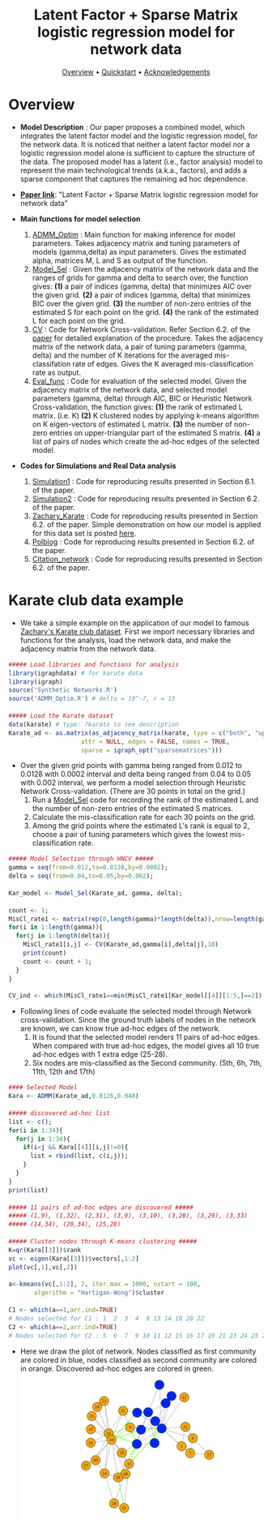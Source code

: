 <h1 align="center"> Latent Factor + Sparse Matrix logistic regression model for network data </h1>

<p align="center">
  <a href="#overview">Overview</a> •
  <a href="#quickstart-with-the-data--models">Quickstart</a> •
  <a href="#acknowledgements">Acknowledgements</a> 
</p>

# Overview

- **Model Description** : Our paper proposes a combined model, which integrates the latent factor model and the logistic regression model, for the network data. It is noticed that neither a latent factor model nor a logistic regression model alone is sufficient to capture the structure of the data. The proposed model has a latent (i.e., factor analysis) model to represent the main technological trends (a.k.a., factors), and adds a sparse component that captures the remaining ad hoc dependence.

- **[Paper link](https://arxiv.org/abs/1912.00524)**: "Latent Factor + Sparse Matrix logistic regression model for network data"

- **Main functions for model selection**
    1. [ADMM_Optim](https://github.com/namjoonsuh/Citation-Network/blob/master/Codes%20%26%20Data/Codes/ADMM_Optim.R) : Main function for making inference for model parameters. Takes adjacency matrix and tuning parameters of models (gamma,delta) as input parameters. Gives the estimated alpha, matrices M, L and S as output of the function.
    2. [Model_Sel](https://github.com/namjoonsuh/Citation-Network/blob/master/Codes%20%26%20Data/Codes/Synthetic%20Networks.R) : Given the adjacency matrix of the network data and the ranges of grids for gamma and delta to search over, the function gives: 
      **(1)** a pair of indices (gamma, delta) that minimizes AIC over the given grid. 
      **(2)** a pair of indices (gamma, delta) that minimizes BIC over the given grid. 
      **(3)** the number of non-zero entries of the estimated S for each point on the grid. 
      **(4)** the rank of the estimated L for each point on the grid.
    3. [CV](https://github.com/namjoonsuh/Citation-Network/blob/master/Codes%20%26%20Data/Codes/Synthetic%20Networks.R) : Code for Network Cross-validation. Refer Section 6.2. of the [paper](https://arxiv.org/abs/1912.00524) for detailed explanation of the procedure. Takes the adjacency matrix of the network data, a pair of tuning parameters (gamma, delta) and the number of K iterations for the averaged mis-classifation rate of edges. Gives the K averaged mis-classification rate as output. 
    4. [Eval_func](https://github.com/namjoonsuh/Citation-Network/blob/master/Codes%20%26%20Data/Codes/Synthetic%20Networks.R) : Code for evaluation of the selected model. Given the adjacency matrix of the network data, and selected model parameters (gamma, delta) through AIC, BIC or Heuristic Network Cross-validation, the function gives:
    **(1)** the rank of estimated L matrix. (i.e. K)
    **(2)** K clustered nodes by applying k-means algorithm on K eigen-vectors of estimated L matrix. 
    **(3)** the number of non-zero entries on upper-triangular part of the estimated S matrix. 
    **(4)** a list of pairs of nodes which create the ad-hoc edges of the selected model. 
 
- **Codes for Simulations and Real Data analysis**
    1. [Simulation1](https://github.com/namjoonsuh/Citation-Network/blob/master/Codes%20%26%20Data/Codes/Simulation1.R) : Code for reproducing results presented in Section 6.1. of the paper.
    2. [Simulation2](https://github.com/namjoonsuh/Citation-Network/blob/master/Codes%20%26%20Data/Codes/Simulation2.R) : Code for reproducing results presented in Section 6.2. of the paper.
    3. [Zachary_Karate](https://github.com/namjoonsuh/Citation-Network/blob/master/Codes%20%26%20Data/Codes/Zhacary_Karate.R) : Code for reproducing results presented in Section 6.2. of the paper. Simple demonstration on how our model is applied for this data set is posted [here](https://github.com/namjoonsuh/Citation-Network/blob/master/Codes%20%26%20Data/Codes/Karate_example.md).
    4. [Polblog](https://github.com/namjoonsuh/Citation-Network/blob/master/Codes%20%26%20Data/Codes/Polblog.R) : Code for reproducing results presented in Section 6.2. of the paper.
    5. [Citation_network](https://github.com/namjoonsuh/Citation-Network/blob/master/Codes%20%26%20Data/Codes/citation_network.R) : Code for reproducing results presented in Section 6.2. of the paper.


# Karate club data example
- We take a simple example on the application of our model to famous [Zachary's Karate club dataset](https://en.wikipedia.org/wiki/Zachary%27s_karate_club). First we import necessary libraries and functions for the analysis, load the network data, and make the adjacency matrix from the network data. 
```R
##### Load libraries and functions for analysis 
library(igraphdata) # for karate data 
library(igraph)
source('Synthetic Networks.R')
source('ADMM_Optim.R') # delta = 10^-7, r = 15

##### Load the Karate dataset 
data(karate) # type: ?karate to see description 
Karate_ad <- as.matrix(as_adjacency_matrix(karate, type = c("both", "upper", "lower"),
                    attr = NULL, edges = FALSE, names = TRUE,
                    sparse = igraph_opt("sparsematrices")))
```

- Over the given grid points with gamma being ranged from 0.012 to 0.0128 with 0.0002 interval and delta being ranged from 0.04 to 0.05 with 0.002 interval, we perform a model selection through Heuristic Network Cross-validation. (There are 30 points in total on the grid.)
    1. Run a [Model_Sel](https://github.com/namjoonsuh/Citation-Network/blob/master/Codes%20%26%20Data/Codes/Synthetic%20Networks.R) code for recording the rank of the estimated L and the number of non-zero entries of the estimated S matrices.
    2. Calculate the mis-classification rate for each 30 points on the grid.  
    3. Among the grid points where the estimated L's rank is equal to 2, choose a pair of tuning parameters which gives the lowest mis-classification rate. 
```R
##### Model Selection through HNCV #####
gamma = seq(from=0.012,to=0.0128,by=0.0002);
delta = seq(from=0.04,to=0.05,by=0.002);

Kar_model <- Model_Sel(Karate_ad, gamma, delta);

count <- 1;
MisCl_rate1 <- matrix(rep(0,length(gamma)*length(delta)),nrow=length(gamma),ncol=length(delta));
for(i in 1:length(gamma)){
  for(j in 1:length(delta)){
    MisCl_rate1[i,j] <- CV(Karate_ad,gamma[i],delta[j],10)
    print(count)
    count <- count + 1;
  }
}

CV_ind <- which(MisCl_rate1==min(MisCl_rate1[Kar_model[[4]][1:5,]==2]),arr.ind=TRUE)
```
- Following lines of code evaluate the selected model through Network cross-validation.
Since the ground truth labels of nodes in the network are known, we can know true ad-hoc edges of the network.
  1. It is found that the selected model renders 11 pairs of ad-hoc edges. When compared with true ad-hoc edges, the model gives all 10 true ad-hoc edges with 1 extra edge (25-28).
  2. Six nodes are mis-classified as the Second community. (5th, 6h, 7th, 11th, 12th and 17th) 

```R
#### Selected Model
Kara <- ADMM(Karate_ad,0.0126,0.048)

##### discovered ad-hoc list
list <- c();
for(i in 1:34){
  for(j in 1:34){
    if(i<j && Kara[[4]][i,j]!=0){
      list = rbind(list, c(i,j));
    }
  }
}
print(list)

##### 11 pairs of ad-hoc edges are discovered #####
##### (1,9), (1,32), (2,31), (3,9), (3,10), (3,28), (3,29), (3,33)
##### (14,34), (20,34), (25,28)

##### Cluster nodes through K-means clustering #####
K=qr(Kara[[3]])$rank
vc <- eigen(Kara[[3]])$vectors[,1:2]
plot(vc[,1],vc[,2])

a<-kmeans(vc[,1:2], 2, iter.max = 1000, nstart = 100, 
       algorithm = "Hartigan-Wong")$cluster

C1 <- which(a==1,arr.ind=TRUE) 
# Nodes selected for C1 : 1  2  3  4  8 13 14 18 20 22
C2 <- which(a==2,arr.ind=TRUE) 
# Nodes selected for C2 : 5  6  7  9 10 11 12 15 16 17 19 21 23 24 25 26 27 28 29 30 31 32 33 34
```
- Here we draw the plot of network. Nodes classified as first community are colored in blue, nodes classified as second community are colored in orange. Discovered ad-hoc edges are colored in green. 
![](Manuscript%20for%20submission/Karate.png)

